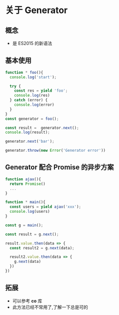 # 关于 Generator

## 概念

- 是 ES2015 的新语法

## 基本使用

```js
function * foo(){
  console.log('start');

  try {
    const res = yield 'foo';
    console.log(res)
  } catch (error) {
    console.log(error)
  }
}
const generator = foo();

const result =  generator.next();
console.log(result);

generator.next('bar');

generator.throw(new Error('Generator error'))
```

## Generator 配合 Promise 的异步方案

```js
function ajax(){
  return Promise()
  ...
}

function * main(){
  const users = yield ajax('xxx');
  console.log(users)
}

const g = main();

const result = g.next();

result.value.then(data => {
  const result2 = g.next(data);

  result2.value.then(data => {
    g.next(data)
  })
})
```

## 拓展

- 可以参考 **co** 库
- 此方法已经不常用了,了解一下总是可的
